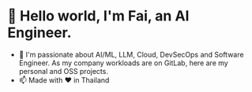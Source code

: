 # 👋 Hello world, I'm Fai, an AI Engineer.
- 🌱 I'm passionate about AI/ML, LLM, Cloud, DevSecOps and Software Engineer. As my company workloads are on GitLab, here are my personal and OSS projects.
- 📫 Made with ❤️ in Thailand

<!---
## Achievements

<a href="https://learn.microsoft.com/en-gb/users/ruchida/credentials/833d5a5432d3c71c"><img src="https://learn.microsoft.com/media/learn/certification/badges/microsoft-certified-fundamentals-badge.svg" width="200" /></a><a href="https://learn.microsoft.com/en-us/users/ruchida/credentials/certification/azure-ai-fundamentals?tab=credentials-tab"><img src="https://learn.microsoft.com/media/learn/certification/badges/microsoft-certified-associate-badge.svg" width="200" /></a>[![](https://images.credly.com/size/200x200/images/00634f82-b07f-4bbd-a6bb-53de397fc3a6/image.png)](https://www.credly.com/badges/a97de6df-fa2d-4852-8d1f-cd272484caa6/linked_in_profile)[![](https://images.credly.com/size/200x200/images/8d3ec2a5-1a75-49f4-b562-fde221d1c5d1/image.png)](https://www.credly.com/badges/c5d5f7ae-5373-4cac-b229-42f712a1105a/linked_in_profile)

<details markdown='1'><summary>Projects</summary>
  <ul>
    <li>2024, Chatbot Application with RAG - Vertex AI, JavaScript (Next.js), Python, Llamaindex, Langchain, MongoDB</li>
    <li>2024, CodeGen Web Application - OpenAI, JavaScript (React), Python (FastAPI)</li>
    <li>2024, Tax APIs - Go (Echo), PostgreSQL</li>
    <li>2024, Lottery APIs - Java (Spring Boot), PostgreSQL</li>
    <li>2023, AWS x Databricks LLM ASEAN Cup Participation - Python, Langchain, AWS SageMaker, Huggingface, Dolly, OpenAI</li>
    <li>2023, SCB 10X Bangkok AI Hack, Finalist for Track 3 (AI Application) - Python, Langchain, OpenAI, Streamlit, AWS EC2, AWS Translate</li>
    <li>2023, Fitness Web Application - JavaScript, React, Node, Express, MongoDB, Vercel, Render</li>
  </ul>
</details>

### 👾 Development
![HTML5](https://img.shields.io/badge/html5-%23E34F26.svg?style=for-the-badge&logo=html5&logoColor=white)
![CSS3](https://img.shields.io/badge/css3-%231572B6.svg?style=for-the-badge&logo=css3&logoColor=white)
![JavaScript](https://img.shields.io/badge/javascript-%23323330.svg?style=for-the-badge&logo=javascript&logoColor=%23F7DF1E)
![Go](https://img.shields.io/badge/go-%2300ADD8.svg?style=for-the-badge&logo=go&logoColor=white)
![Java](https://img.shields.io/badge/java-%23ED8B00.svg?style=for-the-badge&logo=openjdk&logoColor=white)
![YAML](https://img.shields.io/badge/yaml-%23ffffff.svg?style=for-the-badge&logo=yaml&logoColor=151515)
![Vite](https://img.shields.io/badge/vite-%23646CFF.svg?style=for-the-badge&logo=vite&logoColor=white)
![React](https://img.shields.io/badge/react-%2320232a.svg?style=for-the-badge&logo=react&logoColor=%2361DAFB)
![React Router](https://img.shields.io/badge/React_Router-CA4245?style=for-the-badge&logo=react-router&logoColor=white)
![TailwindCSS](https://img.shields.io/badge/tailwindcss-%2338B2AC.svg?style=for-the-badge&logo=tailwind-css&logoColor=white)
![Zod](https://img.shields.io/badge/zod-%233068b7.svg?style=for-the-badge&logo=zod&logoColor=white)
![NPM](https://img.shields.io/badge/NPM-%23CB3837.svg?style=for-the-badge&logo=npm&logoColor=white)
![Next JS](https://img.shields.io/badge/Next-black?style=for-the-badge&logo=next.js&logoColor=white)
![NodeJS](https://img.shields.io/badge/node.js-6DA55F?style=for-the-badge&logo=node.js&logoColor=white)
![Express.js](https://img.shields.io/badge/express.js-%23404d59.svg?style=for-the-badge&logo=express&logoColor=%2361DAFB)
![JWT](https://img.shields.io/badge/JWT-black?style=for-the-badge&logo=JSON%20web%20tokens)
![Spring](https://img.shields.io/badge/spring-%236DB33F.svg?style=for-the-badge&logo=spring&logoColor=white)
![AWS](https://img.shields.io/badge/AWS-%23FF9900.svg?style=for-the-badge&logo=amazon-aws&logoColor=white)
![Azure](https://img.shields.io/badge/azure-%230072C6.svg?style=for-the-badge&logo=microsoftazure&logoColor=white)
![Firebase](https://img.shields.io/badge/firebase-%23039BE5.svg?style=for-the-badge&logo=firebase)
![Google Cloud](https://img.shields.io/badge/GoogleCloud-%234285F4.svg?style=for-the-badge&logo=google-cloud&logoColor=white)
![Heroku](https://img.shields.io/badge/heroku-%23430098.svg?style=for-the-badge&logo=heroku&logoColor=white)
![Render](https://img.shields.io/badge/Render-%46E3B7.svg?style=for-the-badge&logo=render&logoColor=white)
![Vercel](https://img.shields.io/badge/vercel-%23000000.svg?style=for-the-badge&logo=vercel&logoColor=white)
![CLion](https://img.shields.io/badge/CLion-black?style=for-the-badge&logo=clion&logoColor=white)
![GoLand](https://img.shields.io/badge/GoLand-0f0f0f?&style=for-the-badge&logo=goland&logoColor=white)
![IntelliJ IDEA](https://img.shields.io/badge/IntelliJIDEA-000000.svg?style=for-the-badge&logo=intellij-idea&logoColor=white)
![Replit](https://img.shields.io/badge/Replit-DD1200?style=for-the-badge&logo=Replit&logoColor=white)
![Vim](https://img.shields.io/badge/VIM-%2311AB00.svg?style=for-the-badge&logo=vim&logoColor=white)
![Visual Studio Code](https://img.shields.io/badge/Visual%20Studio%20Code-0078d7.svg?style=for-the-badge&logo=visual-studio-code&logoColor=white)
![ESLint](https://img.shields.io/badge/ESLint-4B3263?style=for-the-badge&logo=eslint&logoColor=white)
![Gradle](https://img.shields.io/badge/Gradle-02303A.svg?style=for-the-badge&logo=Gradle&logoColor=white)
![Swagger](https://img.shields.io/badge/-Swagger-%23Clojure?style=for-the-badge&logo=swagger&logoColor=white)
![Terraform](https://img.shields.io/badge/terraform-%235835CC.svg?style=for-the-badge&logo=terraform&logoColor=white)
![Git](https://img.shields.io/badge/git-%23F05033.svg?style=for-the-badge&logo=git&logoColor=white)
![GitHub](https://img.shields.io/badge/github-%23121011.svg?style=for-the-badge&logo=github&logoColor=white)
![GitLab](https://img.shields.io/badge/gitlab-%23181717.svg?style=for-the-badge&logo=gitlab&logoColor=white)
![Docker](https://img.shields.io/badge/docker-%230db7ed.svg?style=for-the-badge&logo=docker&logoColor=white)
![macOS](https://img.shields.io/badge/mac%20os-000000?style=for-the-badge&logo=macos&logoColor=F0F0F0)
![Linux](https://img.shields.io/badge/Linux-FCC624?style=for-the-badge&logo=linux&logoColor=black)
![Ubuntu](https://img.shields.io/badge/Ubuntu-E95420?style=for-the-badge&logo=ubuntu&logoColor=white)
![Debian](https://img.shields.io/badge/Debian-D70A53?style=for-the-badge&logo=debian&logoColor=white)
![iOS](https://img.shields.io/badge/iOS-000000?style=for-the-badge&logo=ios&logoColor=white)
![Android](https://img.shields.io/badge/Android-3DDC84?style=for-the-badge&logo=android&logoColor=white)
![Postman](https://img.shields.io/badge/Postman-FF6C37?style=for-the-badge&logo=postman&logoColor=white)
![Jira](https://img.shields.io/badge/jira-%230A0FFF.svg?style=for-the-badge&logo=jira&logoColor=white)
![Trello](https://img.shields.io/badge/Trello-%23026AA7.svg?style=for-the-badge&logo=Trello&logoColor=white)
### 📈 Data
![Python](https://img.shields.io/badge/python-3670A0?style=for-the-badge&logo=python&logoColor=ffdd54)
![Pandas](https://img.shields.io/badge/pandas-%23150458.svg?style=for-the-badge&logo=pandas&logoColor=white)
![NumPy](https://img.shields.io/badge/numpy-%23013243.svg?style=for-the-badge&logo=numpy&logoColor=white)
![Matplotlib](https://img.shields.io/badge/Matplotlib-%23ffffff.svg?style=for-the-badge&logo=Matplotlib&logoColor=black)
![Keras](https://img.shields.io/badge/Keras-%23D00000.svg?style=for-the-badge&logo=Keras&logoColor=white)
![R](https://img.shields.io/badge/r-%23276DC3.svg?style=for-the-badge&logo=r&logoColor=white)
![Poetry](https://img.shields.io/badge/Poetry-%233B82F6.svg?style=for-the-badge&logo=poetry&logoColor=0B3D8D)
![FastAPI](https://img.shields.io/badge/FastAPI-005571?style=for-the-badge&logo=fastapi)
![PyCharm](https://img.shields.io/badge/pycharm-143?style=for-the-badge&logo=pycharm&logoColor=black&color=black&labelColor=green)
![Jupyter Notebook](https://img.shields.io/badge/jupyter-%23FA0F00.svg?style=for-the-badge&logo=jupyter&logoColor=white)
![RStudio](https://img.shields.io/badge/RStudio-4285F4?style=for-the-badge&logo=rstudio&logoColor=white)

## Education

<a href="https://developerbadges.snowflake.com/7f6ae655-4362-4bfc-8556-cb91cddc70d5#gs.8ll0gc"><img src="https://templates.images.credential.net/16993732207621871545962896684017.png" width="200" /></a>[![](https://images.credly.com/size/200x200/images/44e2c252-5d19-4574-9646-005f7225bf53/image.png)]()
[![](https://images.credly.com/size/200x200/images/ea3eec65-ddad-4242-9c59-1defac0fa2d9/image.png)]([https://github.com/Fai/Fai/assets/212293/262d9add-c8d3-4e8c-9526-c61e43f96646](https://www.credly.com/badges/bd89d2c5-8b92-4e20-b1fc-c4d6b0712174/))
<details markdown='1'><summary>Bootcamp & Training</summary>
  <ul>
    <li>2024 42 Cursus, 42 Bangkok x KMITL</li>
    <li>2024 Go Software Engineer Bootcamp, KBTG</li>
    <li>2024 Java Software Engineer Bootcamp, KBTG</li>
    <li>2024 C Piscine, 42 Bangkok x KMITL</li>
    <li>2023 AWS re/Start Graduate, AWS</li>
    <li>2023 Microsoft Azure AI-102 Training, Code without Barriers</li>
    <li>2023 Road to Machine Learning Engineer Bootcamp, DataTH</li>
    <li>2023 Road to Analytics Engineer Bootcamp, DataTH</li>
    <li>2023 Road to Data Engineer Bootcamp, DataTH</li>
    <li>2023 Junior Software Developer Bootcamp, Generation Thailand</li>
    <li>2023 Data Science Bootcamp, DataRockie</li>
  </ul>
</details>

[![Codewars](https://www.codewars.com/users/Fai/badges/large)](https://www.codewars.com/users/Fai)

[![Codecademy](https://img.shields.io/badge/Codecademy-FFF0E5?style=for-the-badge&logo=codecademy&logoColor=1F243A)](https://www.codecademy.com/users/Ruchida/achievements)
[![Coursera](https://img.shields.io/badge/Coursera-%230056D2.svg?style=for-the-badge&logo=Coursera&logoColor=white)]()
[![Datacamp](https://img.shields.io/badge/Datacamp-05192D?style=for-the-badge&logo=datacamp&logoColor=03E860)](https://www.datacamp.com/portfolio/f2ai)
[![Duolingo](https://img.shields.io/badge/Duolingo-%234DC730.svg?style=for-the-badge&logo=Duolingo&logoColor=white)]()
[![Exercism](https://img.shields.io/badge/Exercism-009CAB?style=for-the-badge&logo=exercism&logoColor=white)]()
[![FreeCodeCamp](https://img.shields.io/badge/Freecodecamp-%23123.svg?&style=for-the-badge&logo=freecodecamp&logoColor=green)]()
[![Scrimba](https://img.shields.io/badge/scrimba-2B283A?style=for-the-badge&logo=scrimba&logoColor=white)]()
[![Udemy](https://img.shields.io/badge/Udemy-A435F0?style=for-the-badge&logo=Udemy&logoColor=white)]()
[![HackerRank](https://img.shields.io/badge/-Hackerrank-2EC866?style=for-the-badge&logo=HackerRank&logoColor=white)](https://www.hackerrank.com/Ruchida)
### ⌨️ Type
[![](https://github.com/monkeytypegame/monkeytype/blob/master/frontend/static/images/githubbanner2.png?raw=true)](https://monkeytype.com/profile/Ruchida)

- [CodingGame](https://www.codingame.com/profile/0bc9e25d02ff92c905e5869bd77154477584375)
- [Leetcode](https://leetcode.com/ruchida_pithaksiripan/)
- [![Codewars](https://img.shields.io/badge/Codewars-B1361E?style=for-the-badge&logo=codewars&logoColor=grey)](https://www.codewars.com/users/Fai)
- [Codepen](https://codepen.io/fai-the-decoder)
- [Replit](https://replit.com/@RuchidaPithaksi)
- [Kaggle](https://www.kaggle.com/ruchidapithaksiripan)
--->
<!---
Fai/Fai is a ✨ special ✨ repository because its `README.md` (this file) appears on your GitHub profile.
You can click the Preview link to take a look at your changes.
--->

